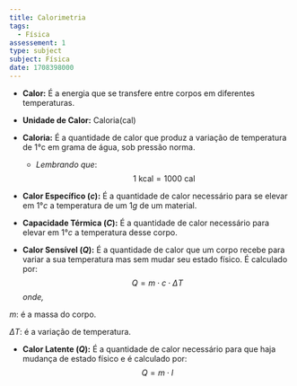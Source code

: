 ```yaml
---
title: Calorimetria
tags:
  - Física
assessement: 1
type: subject
subject: Física
date: 1708398000
---
```

- **Calor:** É a energia que se transfere entre corpos em diferentes temperaturas.
- **Unidade de Calor:** Caloria($\text{cal}$)
- **Caloria:** É a quantidade de calor que produz a variação de temperatura de 1°c em grama de água, sob pressão norma.
	-  *Lembrando que*:
$$1\text{ kcal}=1000\text{ cal}$$

- **Calor Específico $(c)$:** É a quantidade de calor necessário para se elevar em $1°c$ a temperatura de um $1g$ de um material.
- **Capacidade Térmica $(C)$:** É a quantidade de calor necessário para elevar em $1°c$ a temperatura desse corpo.
- **Calor Sensível $(Q)$:** É a quantidade de calor que um corpo recebe para variar a sua temperatura mas sem mudar seu estado físico. É calculado por:
$$Q=m\cdot c \cdot \Delta T$$
*onde,*

$m$: é a massa do corpo.

$\Delta T$: é a variação de temperatura.

- **Calor Latente $(Q)$:** É a quantidade de calor necessário para que haja mudança de estado físico e é calculado por:
  $$Q=m\cdot l$$

